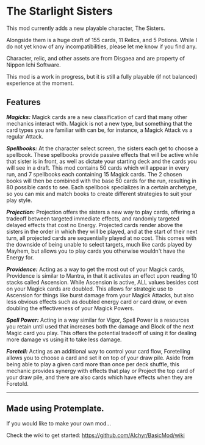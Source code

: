 # The Starlight Sisters

This mod currently adds a new playable character, The Sisters.

Alongside them is a huge draft of 155 cards, 11 Relics, and 5 Potions. While I do not yet know of any incompatibilities, please let me know if you find any.

Character, relic, and other assets are from Disgaea and are property of Nippon Ichi Software.

This mod is a work in progress, but it is still a fully playable (if not balanced) experience at the moment.

Features
---

_**Magicks:**_
Magick cards are a new classification of card that many other mechanics interact with. Magick is not a new type, but something that the card types you are familiar with can be, for instance, a Magick Attack vs a regular Attack.

_**Spellbooks:**_
At the character select screen, the sisters each get to choose a spellbook. These spellbooks provide passive effects that will be active while that sister is in front, as well as dictate your starting deck and the cards you will see in a draft. This mod contains 50 cards which will appear in every run, and 7 spellbooks each containing 15 Magick cards. The 2 chosen books will then be combined with the base 50 cards for the run, resulting in 80 possible cards to see. Each spellbook specializes in a certain archetype, so you can mix and match books to create different strategies to suit your play style. 

_**Projection:**_
Projection offers the sisters a new way to play cards, offering a tradeoff between targeted immediate effects, and randomly targeted delayed effects that cost no Energy. Projected cards render above the sisters in the order in which they will be played, and at the start of their next turn, all projected cards are sequentially played at no cost. This comes with the downside of being unable to select targets, much like cards played by Mayhem, but allows you to play cards you otherwise wouldn't have the Energy for.

_**Providence:**_
Acting as a way to get the most out of your Magick cards, Providence is similar to Mantra, in that it activates an effect upon reading 10 stacks called Ascension. While Ascension is active, ALL values besides cost on your Magick cards are doubled. This allows for strategic use to Ascension for things like burst damage from your Magick Attacks, but also less obvious effects such as doubled energy card or card draw, or even doubling the effectiveness of your Magick Powers.  

_**Spell Power:**_
Acting in a way similar for Vigor, Spell Power is a resources you retain until used that increases both the damage and Block of the next Magic card you play. This offers the potential tradeoff of using it for dealing more damage vs using it to take less damage. 

_**Foretell:**_ 
Acting as an additional way to control your card flow, Foretelling allows you to choose a card and set it on top of your draw pile. Aside from being able to play a given card more than once per deck shuffle, this mechanic provides synergy with effects that play or Project the top card of your draw pile, and there are also cards which have effects when they are Foretold. 

---

Made using Protemplate.
---

If you would like to make your own mod...

Check the wiki to get started: https://github.com/Alchyr/BasicMod/wiki
